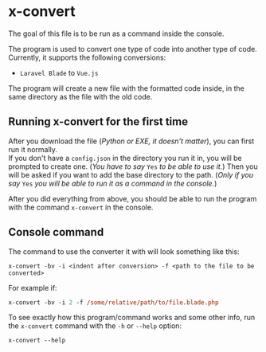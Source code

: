 # x-convert
The goal of this file is to be run as a command inside the console.

The program is used to convert one type of code into another type of code. Currently, it supports the following conversions:
* `Laravel Blade` to `Vue.js`

The program will create a new file with the formatted code inside, in the same directory as the file with the old code.


## Running x-convert for the first time

After you download the file (*Python or EXE, it doesn't matter*), you can first run it normally.<br>
If you don't have a `config.json` in the directory you run it in, you will be prompted to create one. (*You have to say* `Yes` *to be able to use it.*)
Then you will be asked if you want to add the base directory to the path. (*Only if you say* `Yes` *you will be able to run it as a command in the console.*)

After you did everything from above, you should be able to run the program with the command `x-convert` in the console.


## Console command

The command to use the converter it with will look something like this:
```gas
x-convert -bv -i <indent after conversion> -f <path to the file to be converted>
```

For example if:
```ps
x-convert -bv -i 2 -f /some/relative/path/to/file.blade.php
```

To see exactly how this program/command works and some other info, run the `x-convert` command with the `-h` or `--help` option:
```ps
x-convert --help
```
